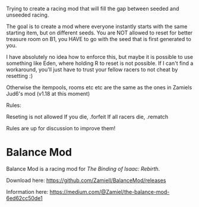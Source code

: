 Trying to create a racing mod that will fill the gap between seeded and unseeded racing.

The goal is to create a mod where everyone instantly starts with the same starting item, but on different seeds.
You are NOT allowed to reset for better treasure room on B1, you HAVE to go with the seed that is first generated to you.

I have absolutely no idea how to enforce this, but maybe it is possible to use something like Eden, where holding R to reset is not possible. If I can't find a workaround, you'll just have to trust your fellow racers to not cheat by resetting :)

Otherwise the itempools, rooms etc etc are the same as the ones in Zamiels Jud6's mod (v1.18 at this moment)

Rules: 

Reseting is not allowed
If you die, .forfeit
If all racers die, .rematch

Rules are up for discussion to improve them!

# Balance Mod

Balance Mod is a racing mod for *The Binding of Isaac: Rebirth*.

Download here: https://github.com/Zamiell/BalanceMod/releases

Information here: https://medium.com/@Zamiel/the-balance-mod-6ed62cc50de1
